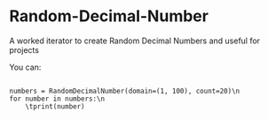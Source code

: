 # Random-Decimal-Number
A worked iterator to create Random Decimal Numbers and useful for projects

You can:

<code>
numbers = RandomDecimalNumber(domain=(1, 100), count=20)\n
for number in numbers:\n
    \tprint(number)
</code>
